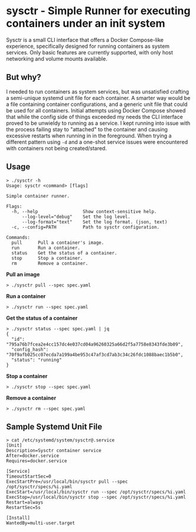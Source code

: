 # sysctr - Simple Runner for executing containers under an init system

Sysctr is a small CLI interface that offers a Docker Compose-like experience, specifically designed for running containers as system services.
Only basic features are currently supported, with only host networking and volume mounts available.


## But why?

I needed to run containers as system services, but was unsatisfied crafting a semi-unique systemd unit file for each container.
A smarter way would be a file containing container configurations, and a generic unit file that could be used for all containers.
Initial attempts using Docker Compose showed that while the config side of things exceeded my needs the CLI interface proved
to be unwieldy to running as a service. I kept running into issue with the process failing stay to "attached" to the container and causing excessive restarts when
running in in the foreground. When trying a different pattern using `-d` and a one-shot service issues were encountered with containers not being created/stared.


## Usage

```shell
> ./sysctr -h
Usage: sysctr <command> [flags]

Simple container runner.

Flags:
  -h, --help                 Show context-sensitive help.
      --log-level="debug"    Set the log level.
      --log-format="text"    Set the log format. (json, text)
  -c, --config=PATH          Path to sysctr configuration.

Commands:
  pull      Pull a container's image.
  run       Run a container.
  status    Get the status of a container.
  stop      Stop a container.
  rm        Remove a container.
```

**Pull an image**

```shell
> ./sysctr pull --spec spec.yaml
```

**Run a container**

```shell
> ./sysctr run --spec spec.yaml
```

**Get the status of a container**

```shell
> ./sysctr status --spec spec.yaml | jq
{
  "id": "795a76b7fcea2e4cc157dc4e037cd04a96260325a66d2f5a7758e8343fde3b09",
  "config_hash": "70f9afb025cc07ecda7a199a4be953c47af3cd7ab3c34c26fdc1088baec1b5b0",
  "status": "running"
}
```

**Stop a container**

```shell
> ./sysctr stop --spec spec.yaml
```

**Remove a container**

```shell
> ./sysctr rm --spec spec.yaml
```


## Sample Systemd Unit File

```shell
> cat /etc/systemd/system/sysctr@.service
[Unit]
Description=Sysctr container service
After=docker.service
Requires=docker.service

[Service]
TimeoutStartSec=0
ExecStartPre=/usr/local/bin/sysctr pull --spec /opt/sysctr/specs/%i.yaml
ExecStart=/usr/local/bin/sysctr run --spec /opt/sysctr/specs/%i.yaml
ExecStop=/usr/local/bin/sysctr stop --spec /opt/sysctr/specs/%i.yaml
Restart=always
RestartSec=5s

[Install]
WantedBy=multi-user.target
```
